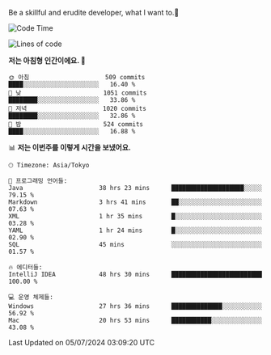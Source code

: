 Be a skillful and erudite developer, what I want to.👶

<!--START_SECTION:waka-->
![Code Time](http://img.shields.io/badge/Code%20Time-1%2C009%20hrs%2045%20mins-blue)

![Lines of code](https://img.shields.io/badge/%EC%A0%80%EB%8A%94%20%EC%97%AC%ED%83%9C%EA%B9%8C%EC%A7%80%20-2.5%20million%20%EC%A4%84%EC%9D%98%20%EC%BD%94%EB%93%9C%EB%A5%BC%20%EC%9E%91%EC%84%B1%ED%96%88%EC%96%B4%EC%9A%94.-blue)

**저는 아침형 인간이에요. 🐤** 

```text
🌞 아침                     509 commits         ████░░░░░░░░░░░░░░░░░░░░░   16.40 % 
🌆 낮　                     1051 commits        ████████░░░░░░░░░░░░░░░░░   33.86 % 
🌃 저녁                     1020 commits        ████████░░░░░░░░░░░░░░░░░   32.86 % 
🌙 밤　                     524 commits         ████░░░░░░░░░░░░░░░░░░░░░   16.88 % 
```


📊 **저는 이번주를 이렇게 시간을 보냈어요.** 

```text
🕑︎ Timezone: Asia/Tokyo

💬 프로그래밍 언어들: 
Java                     38 hrs 23 mins      ████████████████████░░░░░   79.15 % 
Markdown                 3 hrs 41 mins       ██░░░░░░░░░░░░░░░░░░░░░░░   07.63 % 
XML                      1 hr 35 mins        █░░░░░░░░░░░░░░░░░░░░░░░░   03.28 % 
YAML                     1 hr 24 mins        █░░░░░░░░░░░░░░░░░░░░░░░░   02.90 % 
SQL                      45 mins             ░░░░░░░░░░░░░░░░░░░░░░░░░   01.57 % 

🔥 에디터들: 
IntelliJ IDEA            48 hrs 30 mins      █████████████████████████   100.00 % 

💻 운영 체제들: 
Windows                  27 hrs 36 mins      ██████████████░░░░░░░░░░░   56.92 % 
Mac                      20 hrs 53 mins      ███████████░░░░░░░░░░░░░░   43.08 % 
```


 Last Updated on 05/07/2024 03:09:20 UTC
<!--END_SECTION:waka-->
